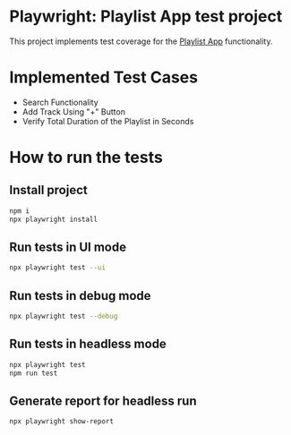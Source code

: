 # Playwright: Playlist App test project

This project implements test coverage for the [Playlist App](https://vite-react-alpha-lemon.vercel.app/) functionality. 


# Implemented Test Cases

- Search Functionality
- Add Track Using "+" Button
- Verify Total Duration of the Playlist in Seconds

# How to run the tests

## Install project
```bash
npm i
npx playwright install
```
 ## Run tests in UI mode
```bash
npx playwright test --ui
```
 ## Run tests in debug mode
```bash
npx playwright test --debug
```
 ## Run tests in headless mode
```bash
npx playwright test
npm run test
```
 ## Generate report for headless run
```bash
npx playwright show-report
```
